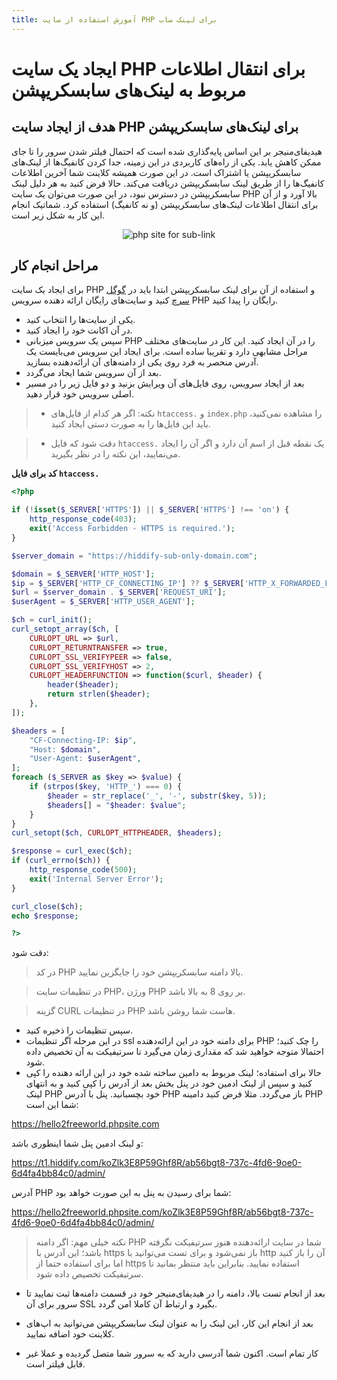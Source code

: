```yaml
---
title: آموزش استفاده از سایت PHP برای لینک ساب
---
```


# ایجاد یک سایت PHP برای انتقال اطلاعات مربوط به لینک‌های سابسکریپشن

## هدف از ایجاد سایت PHP برای لینک‌های سابسکریپشن
هیدیفای‌منیجر بر این اساس پایه‌گذاری شده است که احتمال فیلتر شدن سرور را تا جای ممکن کاهش یابد. یکی از راه‌های کاربردی در این زمینه، جدا کردن کانفیگ‌ها از لینک‌های سابسکریپشن یا اشتراک است. در این صورت همیشه کلاینت شما آخرین اطلاعات کانفیگ‌ها را از طریق لینک سابسکریپشن دریافت می‌کند. حالا فرض کنید به هر دلیل لینک سابسکریپشن در دسترس نبود، در این صورت می‌توان یک سایت PHP بالا آورد و از آن برای انتقال اطلاعات لینک‌های سابسکریپشن (و نه کانفیگ) استفاده کرد. شماتیک انجام این کار به شکل زیر است.

<div align=center watermark=1>
  
![php site for sub-link](https://github.com/hiddify/hiddify.com/assets/125398461/2dc26808-7647-4575-a5bc-8bdcd87f4fe1)
</div>

## مراحل انجام کار
برای ایجاد یک سایت PHP و استفاده از آن برای لینک سابسکریپشن ابتدا باید در [گوگل سرچ](https://www.google.com/search?q=free+php+hosting) کنید و سایت‌های رایگان ارائه دهنده سرویس PHP رایگان را پیدا کنید. 

- یکی از سایت‌ها را انتخاب کنید. 
- در آن اکانت خود را ایجاد کنید. 
- سپس یک سرویس میزبانی PHP را در آن ایجاد کنید. این کار در سایت‌های مختلف مراحل مشابهی دارد و تقریبا ساده است. برای ایجاد این سرویس می‌بایست یک آدرس منحصر به فرد روی یکی از دامنه‌های آن ارائه‌دهنده بسازید. 
- بعد از آن سرویس شما ایجاد می‌گردد. 
- بعد از ایجاد سرویس، روی فایل‌های آن ویرایش بزنید و دو فایل زیر را در مسیر اصلی سرویس خود قرار دهید. 

> - نکته: اگر هر کدام از فایل‌های `htaccess.` و `index.php` را مشاهده نمی‌کنید، باید این فایل‌ها را به صورت دستی ایجاد کنید.

> - دقت شود که فایل `htaccess.` یک نقطه قبل از اسم آن دارد و اگر آن را ایجاد می‌نمایید، این نکته را در نظر بگیرید.

**کد برای فایل `htaccess.`**

```php
<?php

if (!isset($_SERVER['HTTPS']) || $_SERVER['HTTPS'] !== 'on') {
    http_response_code(403);
    exit('Access Forbidden - HTTPS is required.');
}

$server_domain = "https://hiddify-sub-only-domain.com";

$domain = $_SERVER['HTTP_HOST'];
$ip = $_SERVER['HTTP_CF_CONNECTING_IP'] ?? $_SERVER['HTTP_X_FORWARDED_FOR'] ?? $_SERVER['REMOTE_ADDR'];
$url = $server_domain . $_SERVER['REQUEST_URI'];
$userAgent = $_SERVER['HTTP_USER_AGENT'];

$ch = curl_init();
curl_setopt_array($ch, [
    CURLOPT_URL => $url,
    CURLOPT_RETURNTRANSFER => true,
    CURLOPT_SSL_VERIFYPEER => false,
    CURLOPT_SSL_VERIFYHOST => 2,
    CURLOPT_HEADERFUNCTION => function($curl, $header) {
        header($header);
        return strlen($header);
    },
]);

$headers = [
    "CF-Connecting-IP: $ip",
    "Host: $domain",
    "User-Agent: $userAgent",
];
foreach ($_SERVER as $key => $value) {
    if (strpos($key, 'HTTP_') === 0) {
        $header = str_replace('_', '-', substr($key, 5));
        $headers[] = "$header: $value";
    }
}
curl_setopt($ch, CURLOPT_HTTPHEADER, $headers);

$response = curl_exec($ch);
if (curl_errno($ch)) {
    http_response_code(500);
    exit('Internal Server Error');
}

curl_close($ch);
echo $response;

?>

```

دقت شود:
>  در کد PHP بالا دامنه سابسکریپشن خود را جایگزین نمایید.

> در تنظیمات سایت PHP، ورژن PHP بر روی 8 به بالا باشد.

> گزینه CURL در تنظیمات PHP هاست شما روشن باشد.


- سپس تنظیمات را ذخیره کنید. 
-  در این مرحله اگر تنظیمات ssl برای دامنه خود در این ارائه‌دهنده PHP را چک کنید؛ احتمالا متوجه خواهید شد که مقداری زمان می‌گیرد تا سرتیفیکت به آن تخصیص داده شود. 
- حالا برای استفاده؛ لینک مربوط به دامین ساخته شده خود در این ارائه دهنده را کپی کنید و سپس از لینک ادمین خود در پنل بخش بعد از آدرس را کپی کنید و به انتهای لینک PHP خود بچسبانید. پنل با آدرس PHP باز می‌گردد. 
مثلا فرض کنید دامینه PHP شما این است:

https://hello2freeworld.phpsite.com

و لینک ادمین پنل شما اینطوری باشد:

https://t1.hiddify.com/koZlk3E8P59Ghf8R/ab56bgt8-737c-4fd6-9oe0-6d4fa4bb84c0/admin/

آدرس PHP شما برای رسیدن به پنل به این صورت خواهد بود:

https://hello2freeworld.phpsite.com/koZlk3E8P59Ghf8R/ab56bgt8-737c-4fd6-9oe0-6d4fa4bb84c0/admin/

> نکته خیلی مهم: اگر دامنه PHP شما در سایت ارائه‌دهنده هنوز سرتیفیکت نگرفته باشد؛ این آدرس با https باز نمی‌شود و برای تست می‌توانید با http آن را باز کنید اما برای استفاده حتما از https استفاده نمایید. بنابراین باید منتظر بمانید تا سرتیفیکت تخصیص داده شود.

- بعد از انجام تست بالا، دامنه را در هیدیفای‌منیجر خود در قسمت دامنه‌ها ثبت نمایید تا سرور برای آن SSL بگیرد و ارتباط آن کاملا امن گردد.

- بعد از انجام این کار، این لینک را به عنوان لینک سابسکریپشن می‌توانید به اپ‌های کلاینت خود اضافه نمایید. 
- کار تمام است. اکنون شما آدرسی دارید که به سرور شما متصل گردیده و عملا غیر قابل فیلتر است.





